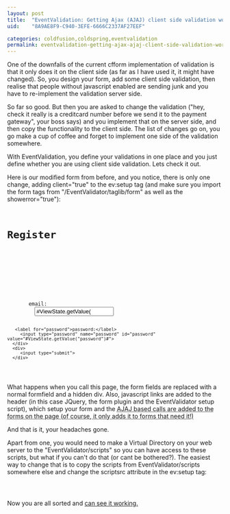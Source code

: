 ```yaml
---
layout: post
title:  "EventValidation: Getting Ajax (AJAJ) client side validation working"
uid:	"8A9AE8F9-C940-3EFE-6666C2337AF27EEF"

categories: coldfusion,coldspring,eventvalidation
permalink: eventvalidation-getting-ajax-ajaj-client-side-validation-working
---
```

One of the downfalls of the current cfform implementation of validation is that it only does it on the client side (as far as I have used it, it might have changed). So, you design your form, add some client side validation, then realise that people without javascript enabled are sending junk and you have to re-implement the validation server side.

So far so good. But then you are asked to change the validation ("hey, check it really is a creditcard number before we send it to the payment gateway", your boss says) and you implement that on the server side, and then copy the functionality to the client side. The list of changes go on, you go make a cup of coffee and forget to implement one side of the validation somewhere. 

With EventValidation, you define your validations in one place and you just define whether you are using client side validation. Lets check it out. 

Here is our modified form from before, and you notice, there is only one change, adding client="true" to the ev:setup tag (and make sure you import the form tags from "/EventValidator/taglib/form" as well as the showerror="true"):

<code>
<h1>Register</h1>
   <cfimport prefix="ev" taglib="/EventValidation/taglib">
   <cfoutput>   
   <form action="#ViewState.getValue("myself")#register.action" method="post" >
      <ev:setup id="ev_Register" successEvent="register.action" client="true" showerror="true">
      <div>
       <label for="email">email:</label>
         <input type="text" name="email" id="email" value="#ViewState.getValue("email")#">
      
       <label for="password">password:</label>
         <input type="password" name="password" id="password" value="#ViewState.getValue("password")#">
      </div>
      <div>
         <input type="submit">
      </div>
   </form>
</code>

What happens when you call this page, the form fields are replaced with a normal formfield and a hidden div. Also, javascript links are added to the header (in this case JQuery, the form plugin and the EventValidator setup script), which setup your form and the <abbr title="Asynchronous Javascript with JSON">AJAJ</a> based calls are added to the forms on the page (of course, it only adds it to forms that need it!)
	
And that is it, your headaches gone.

Apart from one, you would need to make a Virtual Directory on your web server to the "EventValidator/scripts" so you can have access to these scripts, but what if you can't do that (or cant be bothered?). The easiest way to change that is to copy the scripts from EventValidator/scripts somewhere else and change the scriptsrc attribute in the ev:setup tag:

<code>
      <ev:setup id="ev_Register" successEvent="register.action" client="true" showerror="true" scriptsrc="/scripts/">	
</code>

Now you are all sorted and <a href="http://www.markdrew.co.uk/EVDemo/index.cfm?go=ajaxerror" title="EventValidation Examples">can see it working.</a>